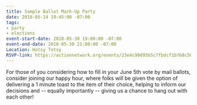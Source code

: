 ```yaml
---
title: Sample Ballot Mark-Up Party
date: 2018-05-14 19:45:00 -07:00
tags:
- party
- elections
event-start-date: 2018-05-30 19:00:00 -07:00
event-end-date: 2018-05-30 21:00:00 -07:00
Location: Hotsy Totsy
RSVP-link: https://actionnetwork.org/events/23e4c90d95b5c7fbdcf1b768c506ab5b?source=direct_link&
---
```


For those of you considering how to fill in your June 5th vote by mail ballots, consider joining our happy hour, where folks will be given the option of delivering a 1 minute toast to the item of their choice, helping to inform our decisions and -- equally importantly -- giving us a chance to hang out with each other!